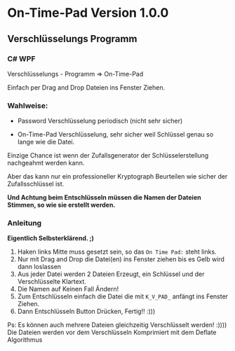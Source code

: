 ﻿# On-Time-Pad Version 1.0.0

## Verschlüsselungs Programm

### C# WPF

Verschlüsselungs - Programm  => On-Time-Pad


Einfach per Drag and Drop Dateien ins Fenster Ziehen.

### Wahlweise:

- Password Verschlüsselung periodisch (nicht sehr sicher)

- On-Time-Pad Verschlüsselung,  sehr sicher weil Schlüssel genau so lange wie die Datei.


Einzige Chance ist wenn der Zufallsgenerator der Schlüsselerstellung nachgeahmt werden kann.

Aber das kann nur ein professioneller Kryptograph Beurteilen wie sicher der Zufallsschlüssel ist.


**Und Achtung beim Entschlüsseln müssen die Namen der Dateien Stimmen, so wie sie erstellt werden.**


### Anleitung 

**Eigentlich Selbsterklärend. ;)**

1. Haken links Mitte muss gesetzt sein, so das `On Time Pad:` steht links.
2. Nur mit Drag and Drop die Datei(en) ins Fenster ziehen bis es Gelb wird dann loslassen
3. Aus jeder Datei werden 2 Dateien Erzeugt, ein Schlüssel und der Verschlüsselte Klartext.
4. Die Namen auf Keinen Fall Ändern!
5. Zum Entschlüsseln einfach die Datei die mit  `K_V_PAD_`  anfängt ins Fenster Ziehen.
6. Dann Entschlüsseln Button Drücken, Fertig!! :)))


Ps: Es können auch mehrere Dateien gleichzeitig Verschlüsselt werden! :))))
    Die Dateien werden vor dem Verschlüsseln Komprimiert mit dem Deflate Algorithmus

    


